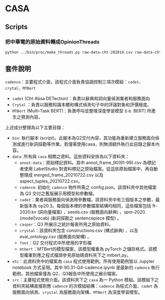 # CASA

## Scripts

### 把中華電的原始資料轉成OpinionThreads

```bash
python ../bin/proc/make_threads.py raw-data-cht-202010.csv raw-data-cht-202010.pkl
```

## 套件說明

`cadence`：主要程式介面，該程式介面負責協調控制三項次模組：`cadet`、`crytal`、`MTBert`
- `cadet` (Cht Absa DETection)：負責以辭典和詞向量偵測業者和服務面向
- `Crytal` ：負責以服務知識本體和構式偵測句子中的評論對象和評價極度。
- `MTBert` (Multi-Task BERT)：負責呼叫並整理深度學習模型 (i.e. BERT) 所產生之預測內容。

上述成分整理為以下主要目錄：
- `bin`: 執行腳本 (script)。此腳本為Q2交付內容，其功能為重新建立服務面向偵測或進行新詞探勘等作業。若僅需使用casa，則無須額外執行此目錄之腳本內容。
- `data`: 所有與 `casa` 相關之資料。這些資料安排為以下資料夾：
  - `annot-data`：原始標記資料。其中 annot_frame_90(91-99).csv 為標記者使用 LabelStudio 對資料標記之原始檔案。從這些原始檔案中，再自動整理成 merged_frame_20210722.csv 以及 aspect_tuples_20210722.csv。
  - `cadence`: 初始化 `cadence` 物件所需之 config.json。該資料夾中其他檔案為 Q3 交付之舊版展示用模型和參數檔。
  - `cadet`：業者與服務面向偵測用參數檔。該資料夾中有三個版本之參數，最新版本為 op20.3。每個版本裡的參數檔案結構均相同，這些檔案包括 ft-2020.kv (詞向量檔案) ，seeds.csv (服務面向辭典) ，spm-2020.(model|vocab)  (新詞探勘之 sentencepiece 模型) 。
  - `casper`：Q3 所展示之統計報表所用之原始資料。
  - `crystal`：該資料夾包含 constructions.csv (構式辭典) ，以及 eval_ontology.csv (服務面向架構) 。
  - `font`：Q2 交付程式中所使用的字形檔
  - `mtbert`：MTBert的模型檔案，該模型權重為 pyTorch 之儲存格式。該模型權重對應之程式檔請參見原始碼資料夾下之 mtbert.py。
- `etc`：此資料夾中的檔案為 `casa` 程式使用範例。所有使用範例皆以 Jupyter notebook 方式呈現。其中 90.31-Q4-cadence.ipynb 是最新的 `cadence` 執行範例，其他檔案僅為 Q2、Q3報告中所使用之展示檔案。
- `src`：主要程式使用介面。該資料夾下之 `casa` 為一 Python 模組。該模組下之資料夾結構直接對應 `cadence` 的次模組結構：`cadence` 為程式介面、`cadet` 為服務面向偵測、`crystal` 為服務面向架構、`MTBert` 為深度學習模型。
